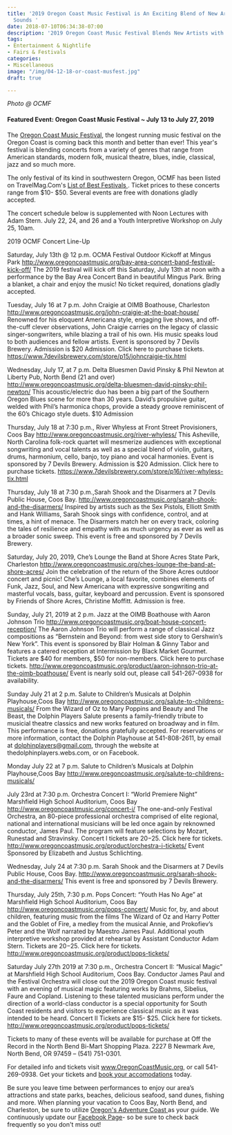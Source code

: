 ```yaml
---
title: '2019 Oregon Coast Music Festival is An Exciting Blend of New Artists and Familiar
  Sounds '
date: 2018-07-10T06:34:38-07:00
description: '2019 Oregon Coast Music Festival Blends New Artists with Familiar Sounds '
tags:
- Entertainment & Nightlife
- Fairs & Festivals
categories:
- Miscellaneous
image: "/img/04-12-18-or-coast-musfest.jpg"
draft: true

---
```

<em>Photo @ OCMF</em>

<h4>Featured Event: Oregon Coast Music Festival ~ July 13 to July 27, 2019</h4>

The <a href="http://www.oregoncoastmusic.org/" target="_blank" rel="noopener noreferrer">Oregon Coast Music Festival</a>, the longest running music festival on the Oregon Coast is coming back this month and better than ever! This year's festival is blending concerts from a variety of genres that range from American standards, modern folk, musical theatre, blues, indie, classical, jazz and so much more.  

The only festival of its kind in southwestern Oregon, OCMF has been listed on TravelMag.Com's <a href="http://www.travelmag.com/articles/festivals-oregon-summer/" target="_blank" rel="noopener noreferrer">List of Best Festivals </a>. 
Ticket prices to these concerts range from $10- $50. Several events are free with donations gladly accepted. 

The concert schedule below is supplemented with Noon Lectures with Adam Stern. July 22, 24, and 26 and a Youth Interpretive Workshop on July 25, 10am.

2019 OCMF Concert Line-Up

Saturday, July 13th @ 12 p.m. OCMA Festival Outdoor Kickoff at Mingus Park http://www.oregoncoastmusic.org/bay-area-concert-band-festival-kick-off/
The 2019 festival will kick off this Saturday, July 13th at noon with a performance by the Bay Area Concert Band in beautiful Mingus Park. Bring a blanket, a chair and enjoy the music! No ticket required, donations gladly accepted. 

Tuesday, July 16 at 7 p.m. John Craigie at OIMB Boathouse, Charleston http://www.oregoncoastmusic.org/john-craigie-at-the-boat-house/
Renowned for his eloquent Americana style, engaging live shows, and off-the-cuff clever observations, John Craigie carries on the legacy of classic singer-songwriters, while blazing a trail of his own. His music speaks loud to both audiences and fellow artists. Event is sponsored by 7 Devils Brewery. Admission is $20 Admission. Click here to purchase tickets. https://www.7devilsbrewery.com/store/p15/johncraigie-tix.html

Wednesday, July 17, at 7 p.m. Delta Bluesmen David Pinsky & Phil Newton at Liberty Pub, North Bend (21 and over)
http://www.oregoncoastmusic.org/delta-bluesmen-david-pinsky-phil-newton/
This acoustic/electric duo has been a big part of the Southern Oregon Blues scene for more than 30 years. David’s propulsive guitar, welded with Phil’s harmonica chops, provide a steady groove reminiscent of the 60’s Chicago style duets. $10 Admission

Thursday, July 18 at 7:30 p.m., River Whyless at Front Street Provisioners, Coos Bay
http://www.oregoncoastmusic.org/river-whyless/
This Asheville, North Carolina folk-rock quartet will mesmerize audiences with exceptional songwriting and vocal talents as well as a special blend of violin, guitars, drums, harmonium, cello, banjo, toy piano and vocal harmonies. Event is sponsored by 7 Devils Brewery. Admission is $20 Admission. Click here to purchase tickets. https://www.7devilsbrewery.com/store/p16/river-whyless-tix.html

Thursday, July 18 at 7:30 p.m.,Sarah Shook and the Disarmers at 7 Devils Public House, Coos Bay. 
http://www.oregoncoastmusic.org/sarah-shook-and-the-disarmers/
Inspired by artists such as the Sex Pistols, Elliott Smith and Hank Williams, Sarah Shook sings with confidence, control, and at times, a hint of menace. The Disarmers match her on every track, coloring the tales of resilience and empathy with as much urgency as ever as well as a broader sonic sweep. This event is free and sponsored by 7 Devils Brewery. 

Saturday, July 20, 2019, Che’s Lounge the Band at Shore Acres State Park, Charleston
http://www.oregoncoastmusic.org/ches-lounge-the-band-at-shore-acres/
Join the celebration of the return of the Shore Acres outdoor concert and picnic! Che’s Lounge, a local favorite, combines elements of Funk, Jazz, Soul, and New Americana with expressive songwriting and masterful vocals, bass, guitar, keyboard and percussion. Event is sponsored by Friends of Shore Acres, Christine Moffitt. Admission is free. 

Sunday, July 21, 2019 at 2 p.m. Jazz at the OIMB Boathouse with Aaron Johnson Trio http://www.oregoncoastmusic.org/boat-house-concert-reception/
The Aaron Johnson Trio will perform a range of classical Jazz compositions as “Bernstein and Beyond: from west side story to Gershwin’s New York”.  This event is sponsored by Blair Holman & Ginny Tabor and features a catered reception at Intermission by Black Market Gourmet. Tickets are $40 for members, $50 for non-members. Click here to purchase tickets. http://www.oregoncoastmusic.org/product/aaron-johnson-trio-at-the-oimb-boathouse/ Event is nearly sold out, please call 541-267-0938 for availability. 

Sunday July 21 at 2 p.m. Salute to Children’s Musicals at Dolphin Playhouse,Coos Bay
http://www.oregoncoastmusic.org/salute-to-childrens-musicals/
From the Wizard of Oz to Mary Poppins and Beauty and The Beast, the Dolphin Players Salute presents a family-friendly tribute to musicial theatre classics and new works featured on broadway and in film. This performance is free, donations gratefully accepted. For reservations or more information, contact the Dolphin Playhouse at 541-808-2611, by email at dolphinplayers@gmail.com, through the website at thedolphinplayers.webs.com, or on Facebook.

Monday July 22 at 7 p.m. Salute to Children’s Musicals at Dolphin Playhouse,Coos Bay
http://www.oregoncoastmusic.org/salute-to-childrens-musicals/

July 23rd at 7:30 p.m. Orchestra Concert I: “World Premiere Night”
Marshfield High School Auditorium, Coos Bay
http://www.oregoncoastmusic.org/concert-i/
The one-and-only Festival Orchestra, an 80-piece professional orchestra comprised of elite regional, national and international musicians will be led once again by reknowned conductor, James Paul. The program will feature selections by Mozart, Runestad and Stravinsky. Concert I tickets are $20-$25. Click here for tickets. http://www.oregoncoastmusic.org/product/orchestra-i-tickets/  Event Sponsored by Elizabeth and Justus Schlichting.

Wednesday, July 24 at 7:30 p.m. Sarah Shook and the Disarmers at 7 Devils Public House, Coos Bay. 
http://www.oregoncoastmusic.org/sarah-shook-and-the-disarmers/
This event is free and sponsored by 7 Devils Brewery. 

Thursday, July 25th, 7:30 p.m. Pops Concert: “Youth Has No Age” at Marshfield High School Auditorium, Coos Bay
http://www.oregoncoastmusic.org/pops-concert/
Music for, by, and about children, featuring music from the films The Wizard of Oz and Harry Potter and the Goblet of Fire, a medley from the musical Annie, and Prokofiev’s Peter and the Wolf narrated by Maestro James Paul. Additional youth interpretive workshop provided at rehearsal by Assistant Conductor Adam Stern. Tickets are $20-$25. Click here for tickets. http://www.oregoncoastmusic.org/product/pops-tickets/

Saturday July 27th 2019 at 7:30 p.m., Orchestra Concert II: “Musical Magic” at Marshfield High School Auditorium, Coos Bay. 
Conductor James Paul and the Festival Orchestra will close out the 2019 Oregon Coast music festival with an evening of musical magic featuring works by Brahms, Sibelius, Faure and Copland. Listening to these talented musicians perform under the direction of a world-class conductor is a special opportunity for South Coast residents and visitors to experience classical music as it was intended to be heard. Concert II Tickets are $15- $25. Click here for tickets. http://www.oregoncoastmusic.org/product/pops-tickets/


Tickets to many of these events will be available for purchase at Off the Record in the North Bend Bi-Mart Shopping Plaza. 2227 B Newmark Ave, North Bend, OR  97459 – (541) 751-0301. 

For detailed info and tickets visit <a href="http://www.oregoncoastmusic.org/" target="_blank" rel="noopener noreferrer">www.OregonCoastMusic.org</a>, or call 541-269-0938. Get your tickets and <a href="http://oregonsadventurecoast.com/lodging/">book your accomodations</a> today.


Be sure you leave time between performances to enjoy our area’s attractions and state parks, beaches, delicious seafood, sand dunes, fishing and more. When planning your vacation to Coos Bay, North Bend, and Charleston, be sure to utilize <a href="http://www.oregonsadventurecoast.com" target="_blank" rel="noopener noreferrer">Oregon's Adventure Coast </a>as your guide. We continuously update our <a href="http://www.facebook.com/OregonsAdventureCoast" target="_blank" rel="noopener noreferrer">Facebook Page</a>- so be sure to check back frequently so you don't miss out!